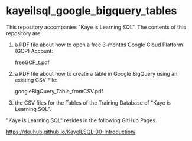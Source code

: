 # kayeilsql_google_bigquery_tables
This repository accompanies "Kaye is Learning SQL".
The contents of this repository are:
1. a PDF file about how to open a free 3-months Google Cloud Platform (GCP) Account:
   
   freeGCP_t.pdf
   
3. a PDF file about how to create a table in Google BigQuery using an existing CSV File:
   
   googleBigQuery_Table_fromCSV.pdf
   
5. the CSV files for the Tables of the Training Database of "Kaye is Learning SQL".  

"Kaye is Learning SQL" resides in the following GitHub Pages.

https://deuhub.github.io/KayeILSQL-00-Introduction/
